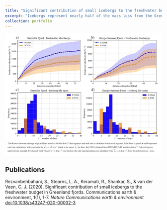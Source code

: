 ```yaml
---
title: "Significant contribution of small icebergs to the freshwater budget in Greenland fjords"
excerpt: "Icebergs represent nearly half of the mass loss from the Greenland Ice Sheet and provide a distributed source of freshwater along fjords which can alter fjord circulation, nutrient levels, and ultimately the Meridional Overturning Circulation. Here we present analyses of high resolution optical satellite imagery using convolutional neural networks to accurately delineate iceberg edges in two East Greenland fjords. We find that a significant portion of icebergs in fjords are comprised of small icebergs that were not detected in previously-available coarser resolution satellite images. We show that the preponderance of small icebergs results in high freshwater delivery, as well as a short life span of icebergs in fjords. <br/><img src='https://raw.githubusercontent.com/glacierSid/imgs/main/nature_comm_small_iceberg_significance.jpeg'>"
collection: portfolio
---
```

![freshwater_lifespan_estimate](https://raw.githubusercontent.com/glacierSid/imgs/main/nature_comm_small_iceberg_freshwater.jpeg)
## Publications
Rezvanbehbahani, S., Stearns, L. A., Keramati, R., Shankar, S., & van der Veen, C. J. (2020). Significant contribution of small icebergs to the freshwater budget in Greenland fjords. Communications earth & environment, 1(1), 1-7.
<i>Nature Communications earth & environment</i> <a href='https://doi.org/10.1038/s43247-020-00032-3'>doi:10.1038/s43247-020-00032-3</a>
